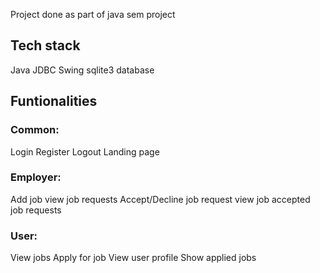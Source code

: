 Project done as part of java sem project 

## Tech stack
Java
JDBC
Swing
sqlite3 database

## Funtionalities

### Common:
Login
Register
Logout
Landing page

### Employer:
Add job
view job requests
Accept/Decline job request
view job accepted job requests

### User:
View jobs
Apply for job
View user profile
Show applied jobs







